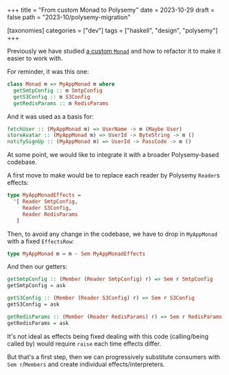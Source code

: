 +++
title = "From custom Monad to Polysemy"
date = 2023-10-29
draft = false
path = "2023-10/polysemy-migration"

[taxonomies]
categories = ["dev"]
tags = ["haskell", "design", "polysemy"]
+++

Previously we have studied [a custom `Monad`](@/2023-10-25_implementation-oriented-monad.md)
and how to refactor it to make it easier to work with.

For reminder, it was this one:

```haskell
class Monad m => MyAppMonad m where
  getSmtpConfig :: m SmtpConfig
  getS3Config :: m S3Config
  getRedisParams :: m RedisParams
```

And it was used as a basis for:

```haskell
fetchUser :: (MyAppMonad m) => UserName -> m (Maybe User)
storeAvatar :: (MyAppMonad m) => UserId -> ByteString -> m ()
notifySignUp :: (MyAppMonad m) => UserId -> PassCode -> m ()
```

At some point, we would like to integrate it with a broader Polysemy-based codebase.

A first move to make would be to replace each reader by Polysemy `Reader`s effects:

```haskell
type MyAppMonadEffects =
  '[ Reader SmtpConfig,
     Reader S3Config,
     Reader RedisParams
   ]
```

Then, to avoid any change in the codebase, we have to drop in `MyAppMonad`
with a fixed `EffectsRow`:

```haskell
type MyAppMonad m = m ~ Sem MyAppMonadEffects
```

And then our getters:

```haskell
getSmtpConfig :: (Member (Reader SmtpConfig) r) => Sem r SmtpConfig
getSmtpConfig = ask

getS3Config :: (Member (Reader S3Config) r) => Sem r S3Config
getS3Config = ask

getRedisParams :: (Member (Reader RedisParams) r) => Sem r RedisParams
getRedisParams = ask
```

It's not ideal as effects being fixed dealing with this code (calling/being called by)
would require `raise` each time effects differ.

But that's a first step, then we can progressively substitute consumers with
`Sem r`/`Members` and create individual effects/interpreters.
